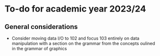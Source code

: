 # To-do for academic year 2023/24

## General considerations

- Consider moving data I/O to 102 and focus 103 entirely on data manipulation with a section on the grammar from the concepts oulined in the grammar of graphics